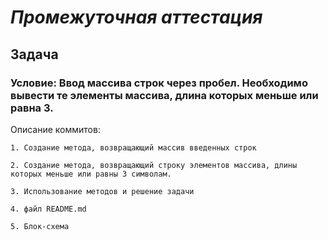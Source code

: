 # ***Промежуточная аттестация***

## **Задача**

### Условие: Ввод массива строк через пробел. Необходимо вывести те элементы массива, длина которых меньше или равна 3.

Описание коммитов:

    1. Создание метода, возвращающий массив введенных строк

    2. Создание метода, возвращающий строку элементов массива, длины которых меньше или равны 3 символам.

    3. Использование методов и решение задачи

    4. файл README.md

    5. Блок-схема

